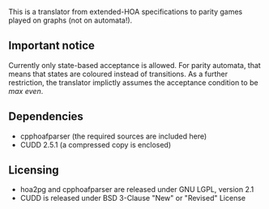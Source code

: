 This is a translator from extended-HOA specifications to parity games
played on graphs (not on automata!).

## Important notice
Currently only state-based acceptance is allowed. For parity automata, that
means that states are coloured instead of transitions. As a further
restriction, the translator implictly assumes the acceptance condition
to be _max even_.

## Dependencies
* cpphoafparser (the required sources are included here)
* CUDD 2.5.1 (a compressed copy is enclosed)

## Licensing
* hoa2pg and cpphoafparser are released under GNU LGPL, version 2.1
* CUDD is released under BSD 3-Clause "New" or "Revised" License
